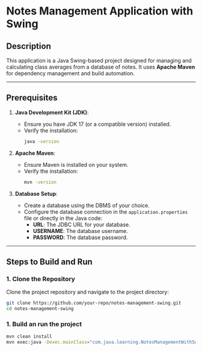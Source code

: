 # Notes Management Application with Swing

## Description
This application is a Java Swing-based project designed for managing and calculating class averages from a database of notes. It uses **Apache Maven** for dependency management and build automation.

---

## Prerequisites
1. **Java Development Kit (JDK)**:
   - Ensure you have JDK 17 (or a compatible version) installed.
   - Verify the installation:
     ```bash
     java -version
     ```

2. **Apache Maven**:
   - Ensure Maven is installed on your system.
   - Verify the installation:
     ```bash
     mvn -version
     ```

3. **Database Setup**:
   - Create a database using the DBMS of your choice.
   - Configure the database connection in the `application.properties` file or directly in the Java code:
     - **URL**: The JDBC URL for your database.
     - **USERNAME**: The database username.
     - **PASSWORD**: The database password.

---

## Steps to Build and Run

### 1. Clone the Repository
Clone the project repository and navigate to the project directory:
```bash
git clone https://github.com/your-repo/notes-management-swing.git
cd notes-management-swing
```
### 1. Build an run the project
```bash
mvn clean install
mvn exec:java -Dexec.mainClass="com.java.learning.NotesManagementWithSwing"
```
